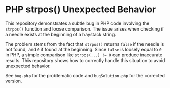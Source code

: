 # PHP strpos() Unexpected Behavior

This repository demonstrates a subtle bug in PHP code involving the `strpos()` function and loose comparison.  The issue arises when checking if a needle exists at the beginning of a haystack string.

The problem stems from the fact that `strpos()` returns `false` if the needle is not found, and `0` if found at the beginning.  Since `false` is loosely equal to `0` in PHP, a simple comparison like `strpos(...) != 0` can produce inaccurate results.  This repository shows how to correctly handle this situation to avoid unexpected behavior.

See `bug.php` for the problematic code and `bugSolution.php` for the corrected version.